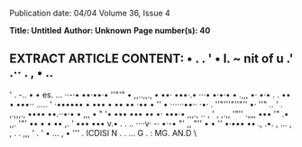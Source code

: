Publication date: 04/04
Volume 36, Issue 4

**Title: Untitled**
**Author: Unknown**
**Page number(s): 40**

EXTRACT ARTICLE CONTENT:
• 
. . 
' 
• I. 
~ 
nit of 
u .' .·· . 
, •
.. 
-
' . -.. 
• • 
es. 
... ··-·• ••·••·• 
''"'" • ,,..,,., • ••· •••·.• ···• •·•·• • .,,, •· •·• . . •• • •••·· ..... ' ·•••••• 
• ••• • •• •• 
·•• • '' • ······••·· ·•· . ''"'''"''"'' •· ''" .. ' . ,.,,,., •••• ••.··•·• • ,,, • " '• ••• ••• •• 
•· •••·• ,,,., .. , 
' , ,.,, 
'"'' .,_, ••• '" .• 
,,. 
'"' •• • • •• ,. ' 
••• ••• 
v.• . 
. .. ····v· -· •·-• 
"' ,, 
"'' • • '' •·••• •• ., .•. , ... , 
, . . ,,, 
' . ' • ... 
, • ''' 
. 
ICDISI N 
. . ... G . : 
MG. AN.D 
\